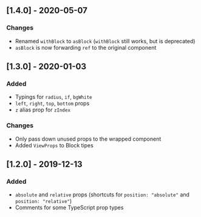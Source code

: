 ## [1.4.0] - 2020-05-07

### Changes

- Renamed `withBlock` to `asBlock` (`withBlock` still works, but is deprecated)
- `asBlock` is now forwarding `ref` to the original component

## [1.3.0] - 2020-01-03

### Added

- Typings for `radius`, `if`, `bgWhite`
- `left`, `right`, `top`, `bottom` props
- `z` alias prop for `zIndex`

### Changes

- Only pass down unused props to the wrapped component
- Added `ViewProps` to Block tipes

## [1.2.0] - 2019-12-13

### Added

- `absolute` and `relative` props (shortcuts for `position: "absolute"` and `position: "relative"`)
- Comments for some TypeScript prop types
